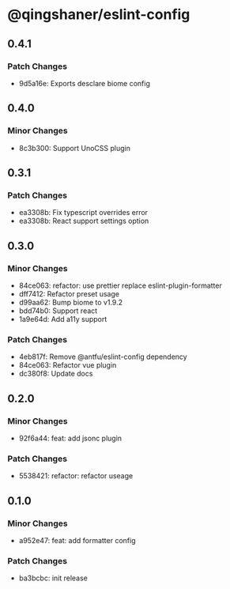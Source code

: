 # @qingshaner/eslint-config

## 0.4.1

### Patch Changes

- 9d5a16e: Exports desclare biome config

## 0.4.0

### Minor Changes

- 8c3b300: Support UnoCSS plugin

## 0.3.1

### Patch Changes

- ea3308b: Fix typescript overrides error
- ea3308b: React support settings option

## 0.3.0

### Minor Changes

- 84ce063: refactor: use prettier replace eslint-plugin-formatter
- dff7412: Refactor preset usage
- d99aa62: Bump biome to v1.9.2
- bdd74b0: Support react
- 1a9e64d: Add a11y support

### Patch Changes

- 4eb817f: Remove @antfu/eslint-config dependency
- 84ce063: Refactor vue plugin
- dc380f8: Update docs

## 0.2.0

### Minor Changes

- 92f6a44: feat: add jsonc plugin

### Patch Changes

- 5538421: refactor: refactor useage

## 0.1.0

### Minor Changes

- a952e47: feat: add formatter config

### Patch Changes

- ba3bcbc: init release
